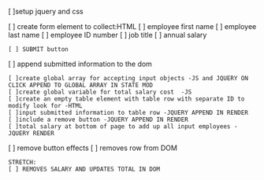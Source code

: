 [ ]setup jquery and css

[ ] create form element to collect:HTML
    [ ] employee first name
    [ ] employee last name
    [ ] employee ID number
    [ ] job title
    [ ] annual salary

    [ ] SUBMIT button  

[ ] append submitted information to the dom

    [ ]create global array for accepting input objects -JS and JQUERY ON CLICK APPEND TO GLOBAL ARRAY IN STATE MOD
    [ ]create global variable for total salary cost  -JS
    [ ]create an empty table element with table row with separate ID to modify look for -HTML
    [ ]input submitted information to table row -JQUERY APPEND IN RENDER
    [ ]include a remove button -JQUERY APPEND IN RENDER
    [ ]total salary at bottom of page to add up all input employees -JQUERY RENDER 

[ ] remove button effects
    [ ] removes row from DOM 

    STRETCH:
    [ ] REMOVES SALARY AND UPDATES TOTAL IN DOM